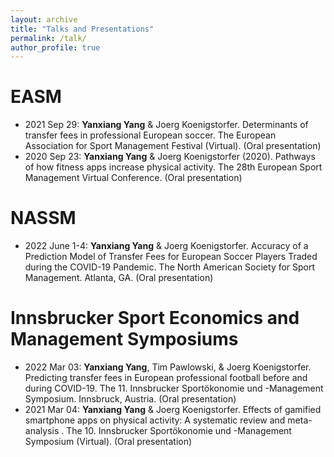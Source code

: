 ```yaml
---
layout: archive
title: "Talks and Presentations"
permalink: /talk/
author_profile: true
---
```



EASM
======
* 2021 Sep 29: <b>Yanxiang Yang</b> & Joerg Koenigstorfer. Determinants of transfer fees in professional European soccer. The European Association for Sport Management Festival (Virtual). (Oral presentation)
* 2020 Sep 23: <b>Yanxiang Yang</b> & Joerg Koenigstorfer (2020). Pathways of how fitness apps increase physical activity. The 28th European Sport Management Virtual Conference. (Oral presentation)

NASSM
======
* 2022 June 1-4: <b>Yanxiang Yang</b> & Joerg Koenigstorfer. Accuracy of a Prediction Model of Transfer Fees for European Soccer Players Traded during the COVID-19 Pandemic. The North American Society for Sport Management. Atlanta, GA. (Oral presentation)

Innsbrucker Sport Economics and Management Symposiums
======
* 2022 Mar 03: <b>Yanxiang Yang</b>, Tim Pawlowski, & Joerg Koenigstorfer. Predicting transfer fees in European professional football before and during COVID-19. The 11. Innsbrucker Sportökonomie und -Management Symposium. Innsbruck, Austria. (Oral presentation)
* 2021 Mar 04: <b>Yanxiang Yang</b> & Joerg Koenigstorfer. Effects of gamified smartphone apps on physical activity: A systematic review and meta-analysis
. The 10. Innsbrucker Sportökonomie und -Management Symposium (Virtual). (Oral presentation)

